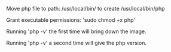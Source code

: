 Move php file to path: /usr/local/bin/
to create /usr/local/bin/php

Grant executable permissions: 'sudo chmod +x php'

Running 'php -v' the first time will bring down the image.

Running 'php -v' a second time will give the php version.

